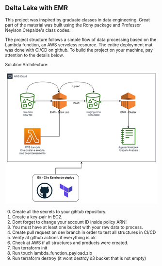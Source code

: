 
## Delta Lake with EMR

This project was inspired by graduate classes in data engineering. Great part of the material was built using the Rony package and Professor Neylson Crepalde's class codes.

The project structure follows a simple flow of data processing based on the Lambda function, an AWS serveless resource. The entire deployment mat was done with CI/CD on github. To build the project on your machine, pay attention to the details below.

Solution Architecture:

![delta](img/edc_mod1_delta.png)

0) Create all the secrets to your gihtub repository.
1) Create a key-pair in EC2.
2) Dont forget to change your account ID inside policy ARN!
3) You must have at least one bucket with your raw data to process.
4) Create pull request on dev branch in order to test all structures in CI/CD
5) Verify at github actions if everything is ok.
6) Check at AWS if all structures and products were created.
7) Run terraform init
8) Run touch lambda_function_payload.zip
9) Run terraform destroy (it wont destroy s3 bucket that is not empty)